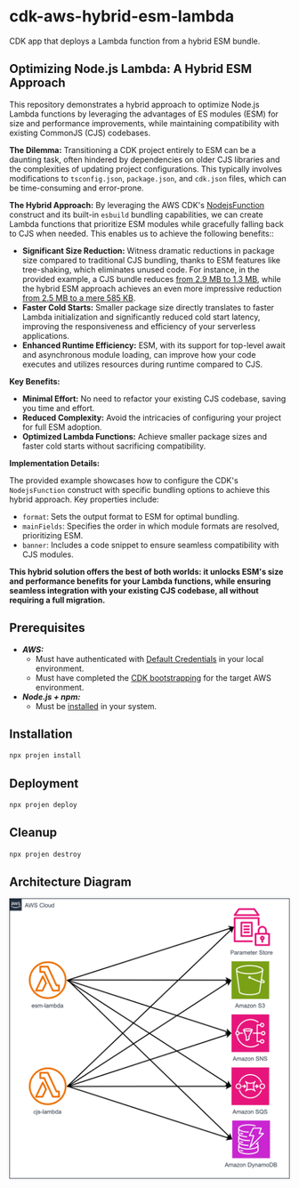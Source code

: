 # cdk-aws-hybrid-esm-lambda

CDK app that deploys a Lambda function from a hybrid ESM bundle.

## Optimizing Node.js Lambda: A Hybrid ESM Approach

This repository demonstrates a hybrid approach to optimize Node.js Lambda functions by leveraging the advantages of ES modules (ESM) for size and performance improvements, while maintaining compatibility with existing CommonJS (CJS) codebases.

**The Dilemma:** Transitioning a CDK project entirely to ESM can be a daunting task, often hindered by dependencies on older CJS libraries and the complexities of updating project configurations. This typically involves modifications to `tsconfig.json`, `package.json`, and `cdk.json` files, which can be time-consuming and error-prone.

**The Hybrid Approach:** By leveraging the AWS CDK's [NodejsFunction](https://docs.aws.amazon.com/cdk/api/v2/docs/aws-cdk-lib.aws_lambda_nodejs.NodejsFunction.html) construct and its built-in `esbuild` bundling capabilities, we can create Lambda functions that prioritize ESM modules while gracefully falling back to CJS when needed. This enables us to achieve the following benefits::

- **Significant Size Reduction:**  Witness dramatic reductions in package size compared to traditional CJS bundling, thanks to ESM features like tree-shaking, which eliminates unused code. For instance, in the provided example, a CJS bundle reduces [from 2.9 MB to 1.3 MB](./src/assets/cjs-bundle.png), while the hybrid ESM approach achieves an even more impressive reduction [from 2.5 MB to a mere 585 KB](./src/assets/esm-bundle.png).
- **Faster Cold Starts:** Smaller package size directly translates to faster Lambda initialization and significantly reduced cold start latency, improving the responsiveness and efficiency of your serverless applications.
- **Enhanced Runtime Efficiency:** ESM, with its support for top-level await and asynchronous module loading, can improve how your code executes and utilizes resources during runtime compared to CJS.

**Key Benefits:**

- **Minimal Effort:**  No need to refactor your existing CJS codebase, saving you time and effort.
- **Reduced Complexity:** Avoid the intricacies of configuring your project for full ESM adoption.
- **Optimized Lambda Functions:** Achieve smaller package sizes and faster cold starts without sacrificing compatibility.

**Implementation Details:**

The provided example showcases how to configure the CDK's `NodejsFunction` construct with specific bundling options to achieve this hybrid approach. Key properties include:

- `format`: Sets the output format to ESM for optimal bundling.
- `mainFields`: Specifies the order in which module formats are resolved, prioritizing ESM.
- `banner`: Includes a code snippet to ensure seamless compatibility with CJS modules.

**This hybrid solution offers the best of both worlds: it unlocks ESM's size and performance benefits for your Lambda functions, while ensuring seamless integration with your existing CJS codebase, all without requiring a full migration.**

## Prerequisites

- **_AWS:_**
  - Must have authenticated with [Default Credentials](https://docs.aws.amazon.com/cdk/v2/guide/cli.html#cli_auth) in your local environment.
  - Must have completed the [CDK bootstrapping](https://docs.aws.amazon.com/cdk/v2/guide/bootstrapping.html) for the target AWS environment.
- **_Node.js + npm:_**
  - Must be [installed](https://docs.npmjs.com/downloading-and-installing-node-js-and-npm) in your system.

## Installation

```sh
npx projen install
```

## Deployment

```sh
npx projen deploy
```

## Cleanup

```sh
npx projen destroy
```

## Architecture Diagram

![Architecture Diagram](./src/assets/arch.svg)
